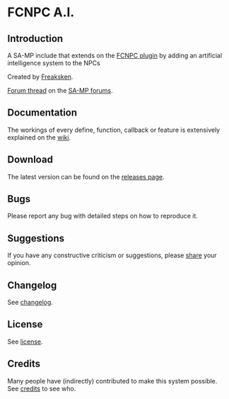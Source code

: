 FCNPC A.I.
==========

Introduction
------------

A SA-MP include that extends on the [FCNPC plugin](http://forum.sa-mp.com/showthread.php?t=428066) by adding an artificial intelligence system to the NPCs

Created by [Freaksken](http://forum.sa-mp.com/member.php?u=46764).

[Forum thread](http://forum.sa-mp.com/showthread.php?p=3733074) on the [SA-MP forums](http://forum.sa-mp.com/).

Documentation
-------------

The workings of every define, function, callback or feature is extensively explained on the [wiki](../../wiki).

Download
--------
The latest version can be found on the [releases page](../../releases).

Bugs
----

Please report any bug with detailed steps on how to reproduce it.

Suggestions
-----------

If you have any constructive criticism or suggestions, please [share](http://forum.sa-mp.com/showthread.php?p=3733074) your opinion.

Changelog
---------

See [changelog](./CHANGELOG.md).

License
-------

See [license](./LICENSE.md).

Credits
-------

Many people have (indirectly) contributed to make this system possible. See [credits](./CREDITS.md) to see who.
